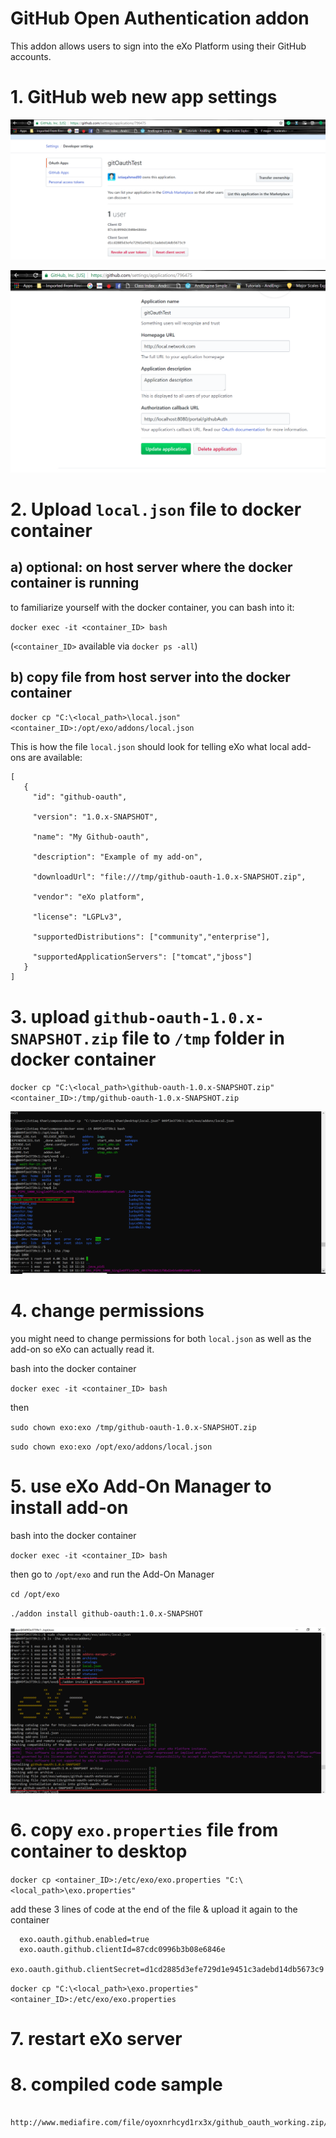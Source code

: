 # GitHub Open Authentication addon
This addon allows users to sign into the eXo Platform using their GitHub accounts.

# 1. GitHub web new app settings
![](doc_screenshot/1.PNG)


![](doc_screenshot/2.PNG)






# 2. Upload `local.json` file to docker container

## a) optional: on host server where the docker container is running

to familiarize yourself with the docker container, you can bash into it:

`docker exec -it <container_ID> bash`

(`<container_ID>` available via `docker ps -all`)
   
## b) copy file from host server into the docker container

`docker cp "C:\<local_path>\local.json" <container_ID>:/opt/exo/addons/local.json`
   
This is how the file `local.json` should look for telling eXo what local add-ons are available:
   
    [
       {
         "id": "github-oauth",

         "version": "1.0.x-SNAPSHOT",

         "name": "My Github-oauth",

         "description": "Example of my add-on",

         "downloadUrl": "file:///tmp/github-oauth-1.0.x-SNAPSHOT.zip",

         "vendor": "eXo platform",

         "license": "LGPLv3",

         "supportedDistributions": ["community","enterprise"],

         "supportedApplicationServers": ["tomcat","jboss"]
       }
    ]
    
    

# 3. upload `github-oauth-1.0.x-SNAPSHOT.zip` file to `/tmp` folder in docker container

`docker cp "C:\<local_path>\github-oauth-1.0.x-SNAPSHOT.zip" <container_ID>:/tmp/github-oauth-1.0.x-SNAPSHOT.zip`

![](doc_screenshot/3.PNG)


# 4. change permissions

you might need to change permissions for both `local.json` as well as the add-on so eXo can actually read it.

bash into the docker container

 `docker exec -it <container_ID> bash`

then

  `sudo chown exo:exo /tmp/github-oauth-1.0.x-SNAPSHOT.zip`

  `sudo chown exo:exo /opt/exo/addons/local.json`


# 5. use eXo Add-On Manager to install add-on

bash into the docker container

 `docker exec -it <container_ID> bash`

then go to `/opt/exo` and run the Add-On Manager

 `cd /opt/exo`

`./addon install github-oauth:1.0.x-SNAPSHOT`
   
   ![](doc_screenshot/4.PNG)
   
   
# 6. copy `exo.properties` file from container to desktop

   `docker cp <ontainer_ID>:/etc/exo/exo.properties "C:\<local_path>\exo.properties"`
   
   add these 3 lines of code at the end of the file & upload it again to the container
   
      exo.oauth.github.enabled=true    
      exo.oauth.github.clientId=87cdc0996b3b08e6846e
      exo.oauth.github.clientSecret=d1cd2885d3efe729d1e9451c3adebd14db5673c9
   
   `docker cp "C:\<local_path>\exo.properties" <ontainer_ID>:/etc/exo/exo.properties`

# 7. restart eXo server

# 8. compiled code sample
     http://www.mediafire.com/file/oyoxnrhcyd1rx3x/github_oauth_working.zip/file








